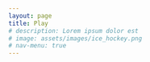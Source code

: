 ```yaml
---
layout: page
title: Play
# description: Lorem ipsum dolor est
# image: assets/images/ice_hockey.png
# nav-menu: true
---
```


<!-- Main -->
<!-- <div id="main"> -->

<script>
    window.uneeqInteractionsOptions = {
        personaShareId: "39103402-ee2f-4a5a-bc35-e41be00b2fb6",
        layoutMode: 'fullScreen',
        showUserInputInterface: true,
        displayCallToAction: true,
        renderContent: true,
        cameraPosition: "CENTER",
        playWelcome: true,
        mobileViewWidthBreakpoint: 900,
        enableMicrophone: true,
    }
</script>
<script src="https://hosted.us.uneeq.io/interactions/v1/deploy"></script>


